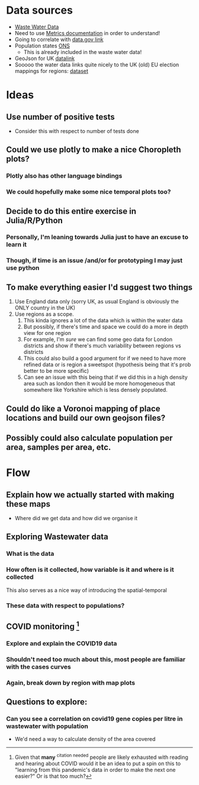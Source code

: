 # Data sources

-   [Waste Water
    Data](https://assets.publishing.service.gov.uk/government/uploads/system/uploads/attachment_data/file/1049734/Final_EMHP_Wastewater_Data_January_2022.ods)
-   Need to use [Metrics
    documentation](https://coronavirus.data.gov.uk/metrics/name) in
    order to understand!
-   Going to correlate with [data.gov
    link](https://api.coronavirus.data.gov.uk/v2/data?areaType=region&metric=newCasesByPublishDate&metric=newCasesLFDOnlyBySpecimenDate&metric=newOnsDeathsByRegistrationDate&metric=newPeopleVaccinatedFirstDoseByPublishDate&metric=newCasesPCROnlyBySpecimenDate&format=csv)
-   Population states
    [ONS](https://www.ons.gov.uk/peoplepopulationandcommunity/populationandmigration/populationestimates/datasets/populationestimatesforukenglandandwalesscotlandandnorthernireland)
    -   This is already included in the waste water data!
-   GeoJson for UK [datalink](https://martinjc.github.io/UK-GeoJSON/)
-   Sooooo the water data links quite nicely to the UK (old) EU election
    mappings for regions:
    [dataset](https://hub.arcgis.com/datasets/ons::european-electoral-regions-december-2017-uk-buc/explore?location=51.637964%2C0.216908%2C6.51)

# Ideas

## Use number of positive tests 
- Consider this with respect to number of tests done

## Could we use plotly to make a nice Choropleth plots?

### Plotly also has other language bindings

### We could hopefully make some nice temporal plots too?

## Decide to do this entire exercise in Julia/R/Python

### Personally, I\'m leaning towards Julia just to have an excuse to learn it

### Though, if time is an issue /and/or for prototyping I may just use python

## To make everything easier I\'d suggest two things

1.  Use England data only (sorry UK, as usual England is obviously the
    ONLY country in the UK)
2.  Use regions as a scope.
    1.  This kinda ignores a lot of the data which is within the water
        data
    2.  But possibly, if there\'s time and space we could do a more in
        depth view for one region
    3.  For example, I\'m *sure* we can find some geo data for London
        districts and show if there\'s much variability between regions
        vs districts
    4.  This could also build a good argument for if we need to have
        more refined data or is region a sweetspot (hypothesis being
        that it\'s prob better to be more specific)
    5.  Can see an issue with this being that if we did this in a high
        density area such as london then it would be more homogeneous
        that somewhere like Yorkshire which is less densely populated.

## Could do like a Voronoi mapping of place locations and build our own geojson files?
## Possibly could also calculate population per area, samples per area, etc.


# Flow

## Explain how we actually started with making these maps
- Where did we get data and how did we organise it 

## Exploring Wastewater data

### What is the data

### How often is it collected, how variable is it and where is it collected

This also serves as a nice way of introducing the spatial-temporal

### These data with respect to populations?

## COVID monitoring [^1]

### Explore and explain the COVID19 data

### Shouldn\'t need too much about this, most people are familiar with the cases curves

### Again, break down by region with map plots

## Questions to explore:

### Can you see a correlation on covid19 gene copies per litre in wastewater with population

-   We\'d need a way to calculate density of the area covered

[^1]: Given that **many** $^{\textrm{citation needed}}$ people are
    likely exhausted with reading and hearing about COVID would it be an
    idea to put a spin on this to \"learning from this pandemic\'s data
    in order to make the next one easier?\" Or is that too much?
